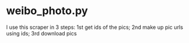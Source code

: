 # weibo_photo.py
I use this scraper in 3 steps: 1st get ids of the pics; 2nd make up pic urls using ids; 3rd download pics

